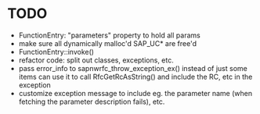 # TODO

* FunctionEntry: "parameters" property to hold all params
* make sure all dynamically malloc'd SAP_UC* are free'd
* FunctionEntry::invoke()
* refactor code: split out classes, exceptions, etc.
* pass error_info to sapnwrfc_throw_exception_ex() instead of just some items
  can use it to call RfcGetRcAsString() and include the RC, etc in the exception
* customize exception message to include eg. the parameter name (when
    fetching the parameter description fails), etc.
